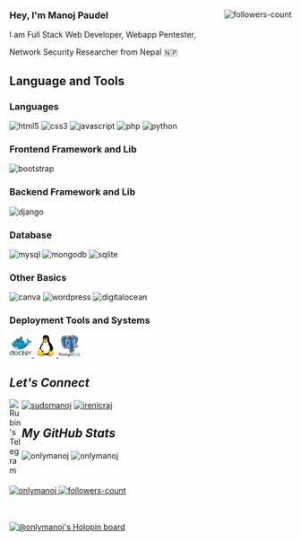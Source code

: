 
<div>
  <a href="https://github.com/onlymanoj?tab=followers">
     <img align="right" src="https://img.shields.io/github/followers/onlymanoj?label=Followers&style=social" alt="followers-count">
  </a>
  <h3>Hey, I'm Manoj Paudel</h3>
  <p>I am Full Stack Web Developer, Webapp Pentester,
  </P> 
  <p>Network Security Researcher from Nepal 🇳🇵</p>
</div>

<!----------------------------------- Language and Tools Section ------------------------------------>
<h2>Language and Tools</h2>
<h3>Languages</h3>
<p>
    <img src="https://img.shields.io/badge/HTML5-E34F26?style=for-the-badge&logo=html5&logoColor=white" alt="html5" />
    <img src="https://img.shields.io/badge/CSS3-1572B6?style=for-the-badge&logo=css3&logoColor=white" alt="css3" />
    <img src="https://img.shields.io/badge/JavaScript-323330?style=for-the-badge&logo=javascript&logoColor=F7DF1E" alt="javascript" />
    <img src="https://img.shields.io/badge/PHP-777BB4?style=for-the-badge&logo=php&logoColor=white" alt="php" />
    <img src="https://img.shields.io/badge/Python-FFD43B?style=for-the-badge&logo=python&logoColor=blue" alt="python" />
</p>
<h3>Frontend Framework and Lib</h3>
<p>
    <img src="https://img.shields.io/badge/Bootstrap-563D7C?style=for-the-badge&logo=bootstrap&logoColor=white" alt="bootstrap" />
</p>
<h3>Backend Framework and Lib</h3>
<p>
    <img src="https://img.shields.io/badge/Django-092E20?style=for-the-badge&logo=django&logoColor=green" alt="django" />
</p>
<h3>Database</h3>
<p>
    <img src="https://img.shields.io/badge/MySQL-005C84?style=for-the-badge&logo=mysql&logoColor=white" alt="mysql" />
    <img src="https://img.shields.io/badge/MongoDB-4EA94B?style=for-the-badge&logo=mongodb&logoColor=white" alt="mongodb" />
    <img src="https://img.shields.io/badge/SQLite-07405E?style=for-the-badge&logo=sqlite&logoColor=white" alt="sqlite" />
</p>
<h3>Other Basics</h3>
<p>
    <img src="https://img.shields.io/badge/Canva-%2300C4CC.svg?&style=for-the-badge&logo=Canva&logoColor=white" alt="canva" />
    <img src="https://img.shields.io/badge/Wordpress-21759B?style=for-the-badge&logo=wordpress&logoColor=white" alt="wordpress" />
    <img src="https://img.shields.io/badge/Digital_Ocean-0080FF?style=for-the-badge&logo=DigitalOcean&logoColor=white" alt="digitalocean" />
  
</p>

<h3 align="left">Deployment Tools and Systems</h3>
<p align="left">
<a href="https://www.docker.com/" target="_blank" rel="noreferrer"> <img src="https://raw.githubusercontent.com/devicons/devicon/master/icons/docker/docker-original-wordmark.svg" alt="docker" width="40" height="40"/> </a>
<a href="https://www.linux.org/" target="_blank" rel="noreferrer"> <img src="https://raw.githubusercontent.com/devicons/devicon/master/icons/linux/linux-original.svg" alt="linux" width="40" height="40"/>
<a href="https://www.postgresql.org" target="_blank"> <img src="https://raw.githubusercontent.com/devicons/devicon/master/icons/postgresql/postgresql-original-wordmark.svg" alt="postgresql" width="40" height="40"/> </a>
</p>
  
<!----------------------------------- Social Media Links Section ------------------------------------>

<h2><i>Let's Connect</i></h2>
<p align="left" >
   <a href="https://twitter.com/sudomanoj" target="blank"><img align="center" src="https://raw.githubusercontent.com/rahuldkjain/github-profile-readme-generator/master/src/images/icons/Social/twitter.svg" alt="sudomanoj" height="30" width="40" /></a>
  <a href="https://www.linkedin.com/in/manoj-paudel-852991220/" target="blank"><img align="center" src="https://raw.githubusercontent.com/rahuldkjain/github-profile-readme-generator/master/src/images/icons/Social/linked-in-alt.svg" alt="irenicraj" height="30" width="40" /></a>
  <a href="https://t.me/sudomanoj">
  <img align="left" alt="Rubin's Telegram" width="22px" src="https://cdn.jsdelivr.net/npm/simple-icons@v3/icons/telegram.svg" />
</a>
</p>



<!----------------------------------- GitHub Stats Section ------------------------------------>
<h2><i>My GitHub Stats</i></h2>
<p>
    <img align="center" src="https://github-readme-stats.vercel.app/api?username=onlymanoj&show_icons=true&include_all_commits=true&count_private=true&hide=issues,contribs&border_radius=0&locale=en&theme=dark" alt="onlymanoj" height="139" />
    <img align="center" src="https://github-readme-stats.vercel.app/api/top-langs/?username=onlymanoj&layout=compact&border_radius=0&theme=dark" alt="onlymanoj" height="139" />
</p>
<br/>
<!----------------------------------- Profile View Section ------------------------------------>

<p align="left">
    <a href="https://github.com/onlymanoj">
        <img src="https://komarev.com/ghpvc/?username=geekyshow1&label=Profile%20views&color=0e75b6&style=flat" alt="onlymanoj" />
    </a>
    <a href="https://github.com/onlymanoj?tab=followers">
        <img src="https://img.shields.io/github/followers/onlymanoj?label=Followers&style=social" alt="followers-count">
    </a>
</p>

<br/><br/>
[![@onlymanoj's Holopin board](https://holopin.me/onlymanoj)](https://holopin.io/@onlymanoj)


<!---
onlymanoj/onlymanoj is a ✨ special ✨ repository because its `README.md` (this file) appears on your GitHub profile.
You can click the Preview link to take a look at your changes.
--->
